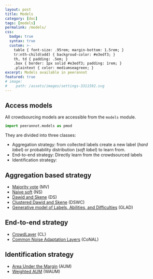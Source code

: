 ```yaml
---
layout: post
title: Models
category: [doc]
tags: [models]
permalink: /models/
css:
  badge: true
  syntax: true
  custom: >-
    table { font-size: .95rem; margin-bottom: 1.5rem; }
    tr:nth-child(odd) { backgroud-color: #e3edf3; }
    th, td { padding: .5em; }
    .box { border: 1px solid #e3edf3; padding: 1rem; }
    .plaintext { color: mediumseagreen; }
excerpt: Models available in peerannot
featured: true
# image:
#    path: /assets/images/settings-3311592.svg
---
```


## Access models

All crowdsourcing models are accessible from the `models` module.

```python
import peerannot.models as pmod
```

They are divided into three classes:
- Aggregation strategy: from collected labels create a new label (*hard label*) or probability distribution (*soft label*) to learn from.
- End-to-end strategy: Directly learn from the crowdsourced labels
- Identification strategy:

<h2 id="aggregation-based-strategy">Aggregation based strategy<a class="anchor-link" href="#aggregation-based-strategy"><i class="fas fa-link"></i></a></h2>

<ul>
  <li><a href="/models/MV">Majority vote</a> (MV)</li>
  <li><a href="">Naive soft</a> (NS)</li>
  <li><a href="/models/DS">Dawid and Skene</a> (DS)</li>
  <li><a href="">Clustered Dawid and Skene</a> (DSWC)</li>
  <li><a href="/models/GLAD">Generative model of Labels, Abilities, and Difficulties</a> (GLAD)</li>
</ul>

<h2 id="end-to-end-strategy">End-to-end strategy<a class="anchor-link" href="#end-to-end-strategy"><i class="fas fa-link"></i></a></h2>

<ul>
  <li><a href="">CrowdLayer</a> (CL)</li>
  <li><a href="">Common Noise Adaptation Layers</a> (CoNAL)</li>
</ul>

<h2 id="identification-strategy">Identification strategy<a class="anchor-link" href="#identification-strategy"><i class="fas fa-link"></i></a></h2>

<ul>
  <li><a href="">Area Under the Margin</a> (AUM)</li>
  <li><a href="">Weighted AUM</a> (WAUM)</li>
</ul>
